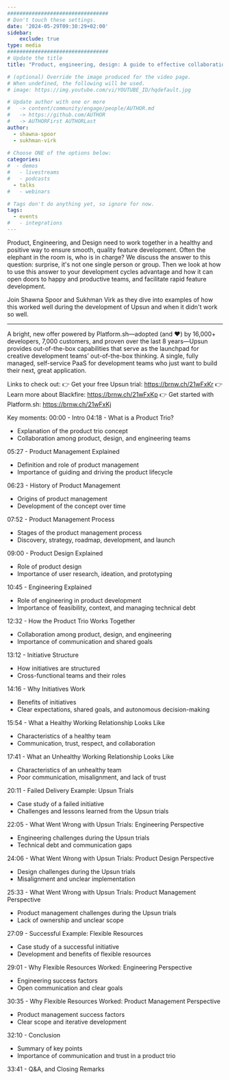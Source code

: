 ```yaml
---
#################################
# Don't touch these settings.
date: '2024-05-29T09:30:29+02:00'
sidebar:
    exclude: true
type: media
#################################
# Update the title
title: "Product, engineering, design: A guide to effective collaboration"

# (optional) Override the image produced for the video page.
# When undefined, the following will be used.
# image: https://img.youtube.com/vi/YOUTUBE_ID/hqdefault.jpg

# Update author with one or more
#   -> content/community/engage/people/AUTHOR.md
#   -> https://github.com/AUTHOR
#   -> AUTHORFirst AUTHORLast
author:
  - shawna-spoor
  - sukhman-virk
  
# Choose ONE of the options below:
categories:
#  - demos
#   - livestreams
#   - podcasts
  - talks
#   - webinars

# Tags don't do anything yet, so ignore for now.
tags:
  - events
#   - integrations
---
```

Product, Engineering, and Design need to work together in a healthy and positive way to ensure smooth, quality feature development. Often the elephant in the room is, who is in charge? We discuss the answer to this question: surprise, it's not one single person or group. Then we look at how to use this answer to your development cycles advantage and how it can open doors to happy and productive teams, and facilitate rapid feature development.

Join Shawna Spoor and Sukhman Virk as they dive into examples of how this worked well during the development of Upsun and when it didn't work so well.
______________________________________

A bright, new offer powered by Platform.sh—adopted (and ❤️) by 16,000+ developers, 7,000 customers, and proven over the last 8 years—Upsun provides out-of-the-box capabilities that serve as the launchpad for creative development teams’ out-of-the-box thinking. A single, fully managed, self-service PaaS for development teams who just want to build their next, great application.

Links to check out:
👉 Get your free Upsun trial: https://brnw.ch/21wFxKr
👉 Learn more about Blackfire: https://brnw.ch/21wFxKp
👉 Get started with Platform.sh: https://brnw.ch/21wFxKj

Key moments:
00:00 - Intro
04:18 - What is a Product Trio?
* Explanation of the product trio concept
* Collaboration among product, design, and engineering teams

05:27 - Product Management Explained
* Definition and role of product management
* Importance of guiding and driving the product lifecycle

06:23 - History of Product Management
* Origins of product management
* Development of the concept over time

07:52 - Product Management Process
* Stages of the product management process
* Discovery, strategy, roadmap, development, and launch

09:00 - Product Design Explained
* Role of product design
* Importance of user research, ideation, and prototyping

10:45 - Engineering Explained
* Role of engineering in product development
* Importance of feasibility, context, and managing technical debt

12:32 - How the Product Trio Works Together
* Collaboration among product, design, and engineering
* Importance of communication and shared goals

13:12 - Initiative Structure
* How initiatives are structured
* Cross-functional teams and their roles

14:16 - Why Initiatives Work
* Benefits of initiatives
* Clear expectations, shared goals, and autonomous decision-making

15:54 - What a Healthy Working Relationship Looks Like
* Characteristics of a healthy team
* Communication, trust, respect, and collaboration

17:41 - What an Unhealthy Working Relationship Looks Like
* Characteristics of an unhealthy team
* Poor communication, misalignment, and lack of trust

20:11 - Failed Delivery Example: Upsun Trials
* Case study of a failed initiative
* Challenges and lessons learned from the Upsun trials

22:05 - What Went Wrong with Upsun Trials: Engineering Perspective
* Engineering challenges during the Upsun trials
* Technical debt and communication gaps

24:06 - What Went Wrong with Upsun Trials: Product Design Perspective
* Design challenges during the Upsun trials
* Misalignment and unclear implementation

25:33 - What Went Wrong with Upsun Trials: Product Management Perspective
* Product management challenges during the Upsun trials
* Lack of ownership and unclear scope

27:09 - Successful Example: Flexible Resources
* Case study of a successful initiative
* Development and benefits of flexible resources

29:01 - Why Flexible Resources Worked: Engineering Perspective
* Engineering success factors
* Open communication and clear goals

30:35 - Why Flexible Resources Worked: Product Management Perspective
* Product management success factors
* Clear scope and iterative development

32:10 - Conclusion
* Summary of key points
* Importance of communication and trust in a product trio

33:41 - Q&A, and Closing Remarks